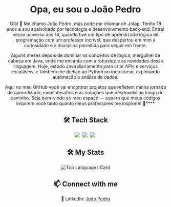 <h1 align="center">Opa, eu sou o João Pedro</h1>
<div align="center">
<p>Olá! 👋 Me chamo João Pedro, mas pode me chamar de Jotap. Tenho 18 anos e sou apaixonado por tecnologia e desenvolvimento back‑end. Entrei nesse universo aos 14, quando tive um tipo de aprendizado lógica de programação com um professor incrível, que despertou em mim a curiosidade e a disciplina permitida para seguir em frente.</p>

<p>Alguns meses depois de dominar os conceitos de lógica, mergulhei de cabeça em Java, onde me encanto com a robustez e as novidades dessa linguagem. Hoje, estudo Java diariamente para criar APIs e serviços escaláveis, e também me dedico ao Python no meu curso, explorando automação e análise de dados.</p>

<p>Aqui no meu GitHub você vai encontrar projetos que refletem minha jornada de aprendizado, meus desafios e as soluções que desenvolvi ao longo do caminho. Seja bem-vindo ao meu espaço — espero que meus códigos inspirem você tanto quanto meus professores me inspirem! 🚀****</p>
</div>
<h2 align="center">🛠 Tech Stack</h2>
<div align="center">
<img src="https://img.shields.io/badge/Java-%23ED8B00.svg?logo=openjdk&logoColor=white">&nbsp;
<img src="https://img.shields.io/badge/Python-3776AB?logo=python&logoColor=fff">&nbsp;
<img src="https://img.shields.io/badge/MySQL-4479A1?logo=mysql&logoColor=fff">&nbsp;</div>
<h2 align="center">🛠 My Stats</h2>
<div align="center">
<img src="https://github-readme-stats.vercel.app/api/top-langs/?username=Jotapzz&layout=compact&theme=dark" alt="Top Languages Card"></div>
<h2 align="center">📫 Connect with me</h2>
<p align="center">🔗 LinkedIn: <a href="https://www.linkedin.com/in/johndoe" target="_blank">João Pedro</a></p>
